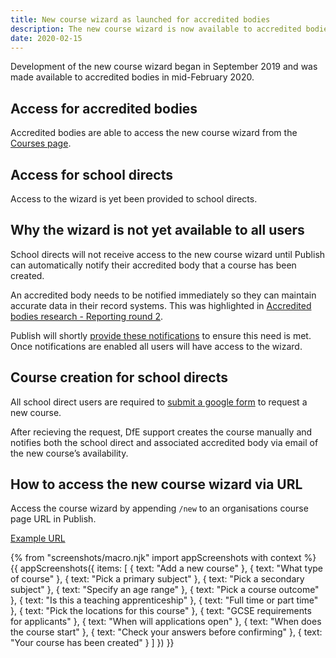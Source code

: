 ```yaml
---
title: New course wizard as launched for accredited bodies
description: The new course wizard is now available to accredited bodies.  
date: 2020-02-15
---
```

Development of the new course wizard began in September 2019 and was made available to accredited bodies in mid-February 2020.

## Access for accredited bodies

Accredited bodies are able to access the new course wizard from the [Courses page](https://www.qa.publish-teacher-training-courses.service.gov.uk/organisations/T92/2020/courses).

## Access for school directs

Access to the wizard is yet been provided to school directs.

## Why the wizard is not yet available to all users

School directs will not receive access to the new course wizard until Publish can automatically notify their accredited body that a course has been created. 

An accredited body needs to be notified immediately so they can maintain accurate data in their record systems. This was highlighted in [Accredited bodies research - Reporting round 2](publish-teacher-training-courses/accredited-bodies-research-round-2).
 
Publish will shortly [provide these notifications](https://bat-design-history.netlify.com/publish-teacher-training-courses/notifications-mvp) to ensure this need is met. Once notifications are enabled all users will have access to the wizard.

## Course creation for school directs

All school direct users are required to [submit a google form](/publish-teacher-training-courses/new-course-google-form) to request a new course. 

After recieving the request, DfE support creates the course manually and notifies both the school direct and associated accredited body via email of the new course’s availability.

## How to access the new course wizard via URL

Access the course wizard by appending `/new` to an organisations course page URL in Publish.

[Example URL](https://www.qa.publish-teacher-training-courses.service.gov.uk/organisations/153/2020/courses/new)

{% from "screenshots/macro.njk" import appScreenshots with context %}
{{ appScreenshots({
  items: [
    {
      text: "Add a new course"
    },
    {
      text: "What type of course"
    },
    {
      text: "Pick a primary subject"
    },
    {
      text: "Pick a secondary subject"
    },
    {
      text: "Specify an age range"
    },
    {
      text: "Pick a course outcome"
    },
    {
      text: "Is this a teaching apprenticeship"
    },
    {
      text: "Full time or part time"
    },
    {
      text: "Pick the locations for this course"
    },
    {
      text: "GCSE requirements for applicants"
    },
    {
      text: "When will applications open"
    }, 
    {
      text: "When does the course start"
    },
    {
      text: "Check your answers before confirming"
    },
    {
      text: "Your course has been created"
    }
  ]
}) }}
